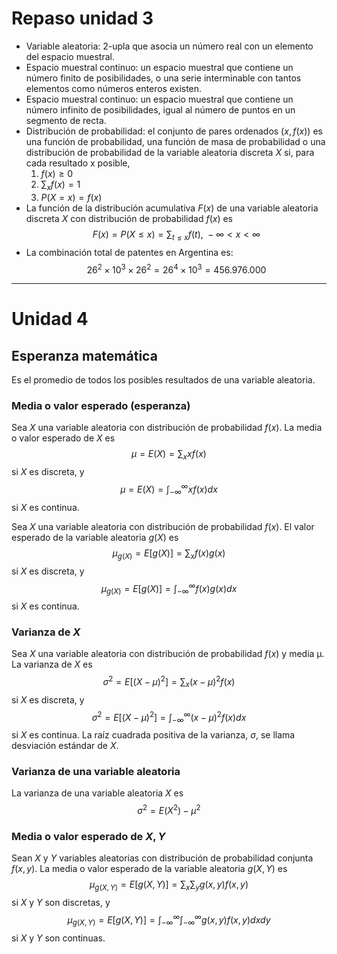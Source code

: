 # Repaso unidad 3
- Variable aleatoria: $2$-upla que asocia un número real con un elemento del espacio muestral.
- Espacio muestral continuo: un espacio muestral que contiene un número finito de posibilidades, o una serie interminable con tantos elementos como números enteros existen.
- Espacio muestral continuo: un espacio muestral que contiene un número infinito de posibilidades, igual al número de puntos en un segmento de recta.
- Distribución de probabilidad: el conjunto de pares ordenados $(x, f (x))$ es una función de probabilidad, una función de masa de probabilidad o una distribución de probabilidad de la variable aleatoria discreta $X$ si, para cada resultado x posible,
	1. $f(x)\geqslant 0$
	2. $\sum_{x}f(x)=1$
	3. $P(X=x)=f(x)$
- La función de la distribución acumulativa $F(x)$ de una variable aleatoria discreta $X$ con distribución de probabilidad $f(x)$ es 
	$$F(x)=P(X\leqslant x)=\sum_{t\leqslant x}f(t),\ -\infty <x<\infty$$
- La combinación total de patentes en Argentina es:
	$$26^2\times10^3\times26^2=26^4\times10^3=456.976.000$$
---
# Unidad 4
## Esperanza matemática
Es el promedio de todos los posibles resultados de una variable aleatoria.
### Media o valor esperado (esperanza)
Sea $X$ una variable aleatoria con distribución de probabilidad $f(x)$. La media o valor esperado de $X$ es
$$\mu=E(X)=\sum_{x}xf(x)$$
si $X$ es discreta, y
$$\mu=E(X)=\int_{-\infty}^\infty xf(x)dx$$
si $X$ es continua.

Sea $X$ una variable aleatoria con distribución de probabilidad $f(x)$. El valor esperado de la variable aleatoria $g(X)$ es
$$\mu_{g(X)}=E[g(X)]=\sum_{x}f(x)g(x)$$
si $X$ es discreta, y
$$\mu_{g(X)}=E[g(X)]=\int_{-\infty}^\infty f(x)g(x)dx$$
si $X$ es continua.
### Varianza de $X$
Sea $X$ una variable aleatoria con distribución de probabilidad $f(x)$ y media μ. La varianza de $X$ es
$$\sigma^2=E[(X-\mu)^2]=\sum_{x}(x-\mu)^2f(x)$$
si $X$ es discreta, y
$$\sigma^2=E[(X-\mu)^2]=\int_{-\infty}^\infty (x-\mu)^2f(x)dx$$
si $X$ es continua.
La raíz cuadrada positiva de la varianza, $\sigma$, se llama desviación estándar de $X$.
### Varianza de una variable aleatoria
La varianza de una variable aleatoria $X$ es
$$\sigma^2=E(X^2)-\mu^2$$
### Media o valor esperado de $X, Y$
Sean $X$ y $Y$ variables aleatorias con distribución de probabilidad conjunta $f(x, y)$. La media o valor esperado de la variable aleatoria $g(X, Y)$ es
$$\mu_{g(X,Y)}=E[g(X,Y)]=\sum_{x}\sum_{y}g(x,y)f(x,y)$$
si $X$ y $Y$ son discretas, y
$$\mu_{g(X,Y)}=E[g(X,Y)]=\int_{-\infty}^\infty\int_{-\infty}^\infty g(x,y)f(x,y)dxdy$$
si $X$ y $Y$ son continuas.